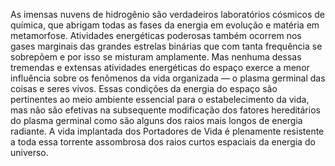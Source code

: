 ﻿As imensas nuvens de hidrogênio são verdadeiros laboratórios cósmicos de química, que abrigam todas as fases da energia em evolução e matéria em metamorfose. Atividades energéticas poderosas também ocorrem nos gases marginais das grandes estrelas binárias que com tanta frequência se sobrepõem e por isso se misturam amplamente. Mas nenhuma dessas  tremendas e extensas atividades energéticas do espaço exerce a menor influência sobre os fenômenos da vida organizada — o plasma germinal das coisas e seres vivos. Essas condições da energia do espaço são pertinentes ao meio ambiente essencial para o estabelecimento da vida, mas não são efetivas na subsequente modificação dos fatores hereditários do plasma germinal  como são alguns dos raios mais longos de energia radiante. A vida implantada dos Portadores de Vida é plenamente resistente a toda essa torrente assombrosa dos raios curtos espaciais da energia do universo.